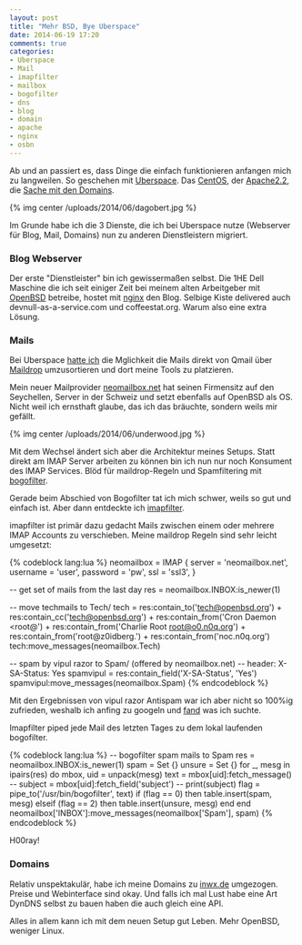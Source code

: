 ```yaml
---
layout: post
title: "Mehr BSD, Bye Uberspace"
date: 2014-06-19 17:20
comments: true
categories:
- Uberspace
- Mail
- imapfilter
- mailbox
- bogofilter
- dns
- blog
- domain
- apache
- nginx
- osbn
---
```

Ab und an passiert es, dass Dinge die einfach funktionieren anfangen mich zu langweilen.
So geschehen mit [Uberspace](http://uberspace.de). Das [CentOS](http://centos.org),
der [Apache2.2](http://httpd.apache.org/), die [Sache mit den Domains](https://wiki.uberspace.de/philosophy:domains).

{% img center /uploads/2014/06/dagobert.jpg %}

Im Grunde habe ich die 3 Dienste, die ich bei Uberspace nutze (Webserver für Blog,
Mail, Domains) nun zu anderen Dienstleistern migriert.

### Blog Webserver

Der erste "Dienstleister" bin ich gewissermaßen selbst. Die 1HE Dell Maschine die ich seit einiger Zeit bei meinem
alten Arbeitgeber mit [OpenBSD](http://openbsd.org) betreibe, hostet mit [nginx](http://nginx.org)
den Blog. Selbige Kiste delivered auch devnull-as-a-service.com und coffeestat.org. Warum also eine extra Lösung.

### Mails

Bei Uberspace [hatte ich](https://noqqe.de/blog/2013/10/26/spammer-vs-statistik-mit-bogofilter/)
die Mglichkeit die Mails direkt von Qmail über  [Maildrop](http://www.courier-mta.org/maildrop/) umzusortieren und dort meine
Tools zu platzieren.

Mein neuer Mailprovider [neomailbox.net](https://neomailbox.net) hat seinen
Firmensitz auf den Seychellen, Server in der Schweiz und setzt ebenfalls auf OpenBSD als OS.
Nicht weil ich ernsthaft glaube, das ich das bräuchte, sondern weils mir
gefällt.

{% img center /uploads/2014/06/underwood.jpg %}

Mit dem Wechsel ändert sich aber die Architektur meines Setups. Statt direkt am
IMAP Server arbeiten zu können bin ich nun nur noch Konsument des IMAP Services.
Blöd für maildrop-Regeln und Spamfiltering mit [bogofilter](http://bogofilter.sourceforge.net/).

Gerade beim Abschied von Bogofilter tat ich mich schwer, weils so gut und
einfach ist. Aber dann entdeckte ich [imapfilter](https://github.com/lefcha/imapfilter).

imapfilter ist primär dazu gedacht Mails zwischen einem oder mehrere IMAP Accounts zu verschieben.
Meine maildrop Regeln sind sehr leicht umgesetzt:

{% codeblock lang:lua %}
neomailbox = IMAP {
    server = 'neomailbox.net',
    username = 'user',
    password = 'pw',
    ssl = 'ssl3',
}

-- get set of mails from the last day
res = neomailbox.INBOX:is_newer(1)

-- move techmails to Tech/
tech = res:contain_to('tech@openbsd.org') +
       res:contain_cc('tech@openbsd.org') +
       res:contain_from('Cron Daemon <root@') +
       res:contain_from('Charlie Root <root@o0.n0q.org>') +
       res:contain_from('root@z0idberg.') +
       res:contain_from('noc.n0q.org')
tech:move_messages(neomailbox.Tech)

-- spam by vipul razor to Spam/ (offered by neomailbox.net)
-- header: X-SA-Status: Yes
spamvipul = res:contain_field('X-SA-Status', 'Yes')
spamvipul:move_messages(neomailbox.Spam)
{% endcodeblock %}

Mit den Ergebnissen von vipul razor Antispam war ich aber nicht so 100%ig zufrieden,
weshalb ich anfing zu googeln und [fand](https://gist.github.com/battlemidget/5758764) was ich suchte.

Imapfilter piped jede Mail des letzten Tages zu dem lokal laufenden bogofilter.

{% codeblock lang:lua %}
-- bogofilter spam mails to Spam
res = neomailbox.INBOX:is_newer(1)
spam = Set {}
unsure = Set {}
  for _, mesg in ipairs(res) do
        mbox, uid = unpack(mesg)
        text = mbox[uid]:fetch_message()
        -- subject = mbox[uid]:fetch_field('subject')
        -- print(subject)
        flag = pipe_to('/usr/bin/bogofilter', text)
        if (flag == 0) then
          table.insert(spam, mesg)
        elseif (flag == 2) then
          table.insert(unsure, mesg)
        end
  end
neomailbox['INBOX']:move_messages(neomailbox['Spam'], spam)
{% endcodeblock %}

H00ray!

### Domains

Relativ unspektakulär, habe ich meine Domains zu [inwx.de](https://www.inwx.com/en) umgezogen.
Preise und Webinterface sind okay. Und falls ich mal Lust habe eine Art DynDNS selbst zu
bauen haben die auch gleich eine API.

Alles in allem kann ich mit dem neuen Setup gut Leben. Mehr OpenBSD, weniger Linux.
